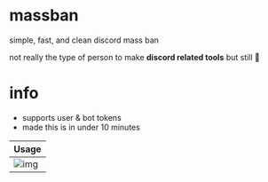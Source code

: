 # massban
simple, fast, and clean discord mass ban

not really the type of person to make **discord related tools** but still 🤔

# info
- supports user & bot tokens
- made this is in under 10 minutes

|  Usage  |
| ------- |
| ![img](https://cdn.tixte.com/uploads/anti.wants.solutions/kq181gme99a.png) |
